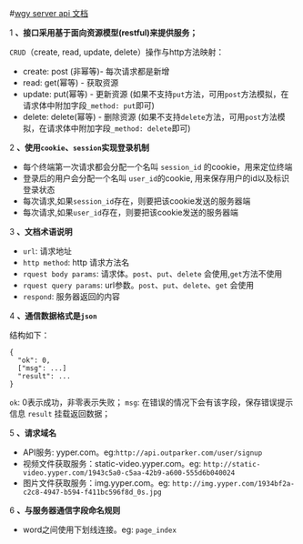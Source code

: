 #[wgy server api 文档](http://bugknightyyp.github.io/outparker-app-api "wgy server api 文档")

1 **、接口采用基于面向资源模型(restful)来提供服务；**

`CRUD`（create, read, update, delete）操作与http方法映射：
* create: post (非幂等)- 每次请求都是新增
* read: get(幂等) - 获取资源
* update: put(幂等) - 更新资源 (如果不支持`put`方法，可用`post`方法模拟，在请求体中附加字段`_method: put`即可)
* delete: delete(幂等) - 删除资源 (如果不支持`delete`方法，可用`post`方法模拟，在请求体中附加字段`_method: delete`即可)


2 **、使用`cookie`、`session`实现登录机制**

* 每个终端第一次请求都会分配一个名叫 `session_id` 的cookie，用来定位终端
* 登录后的用户会分配一个名叫 `user_id`的cookie, 用来保存用户的id以及标识登录状态
* 每次请求,如果`session_id`存在，则要把该cookie发送的服务器端
* 每次请求,如果`user_id`存在，则要把该cookie发送的服务器端

3 **、文档术语说明**

* `url`: 请求地址
* `http method`: http 请求方法名
* `rquest body params`: 请求体。`post`、`put`、`delete` 会使用,`get`方法不使用
* `rquest query params`: url参数。`post`、`put`、`delete`、`get` 会使用
* `respond`: 服务器返回的内容


4 **、通信数据格式是`json`**

结构如下：
```
{
  "ok": 0,
  ["msg": ...]
  "result": ...
}
```
`ok`: 0表示成功，非零表示失败；
`msg`: 在错误的情况下会有该字段，保存错误提示信息
`result` 挂载返回数据；

5 **、请求域名**

* API服务: yyper.com。eg:`http://api.outparker.com/user/signup`
* 视频文件获取服务：static-video.yyper.com。eg: `http://static-video.yyper.com/1943c5a0-c5aa-42b9-a600-555d6b040024`
* 图片文件获取服务：img.yyper.com。eg: `http://img.yyper.com/1934bf2a-c2c8-4947-b594-f411bc596f8d_0s.jpg`

6 **、与服务器通信字段命名规则**
* word之间使用下划线连接。eg: `page_index`

